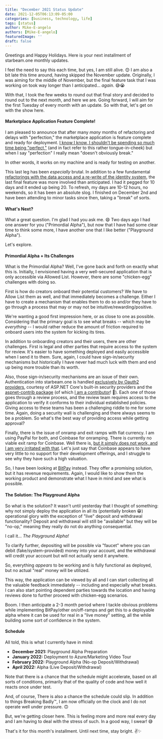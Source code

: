 ```yaml
---
title: "December 2021 Status Update"
date: 2021-12-05T06:13:09-05:00
categories: [business, technology, life]
tags: [status]
author: Mike-E-angelo
authors: [Mike-E-angelo]
featuredImage: ''
draft: false
---
```


Greetings and Happy Holidays.  Here is your next installment of starbeam.one monthly updates.

I feel the need to say this each time, but yes, I am still alive. 😊  I am also a bit late this time around, having skipped the November update.  Originally, I was aiming for the middle of November, but the final feature task that I was working on took way longer than I anticipated... *again*. 😅😭

With that, I took the few weeks to round out that final story and decided to round out to the next month, and here we are.  Going forward, I will aim for the first Tuesday of every month with an update.  So with that, let's get on with the show here.

#### Marketplace Application Feature Complete!

I am pleased to announce that after many *many* months of refactoring and delays with "perfection," the marketplace application is feature complete and ready for deployment.  [I know I know, I shouldn't be spending so much time being "perfect,"](https://www.amazon.com/37-Days-Launch-Ryan-Duques/dp/142765137X) (and in fact refer to this rather tongue-in-cheek) but when I say "perfection" I really mean "doesn't obviously break."

In other words, it works on my machine and is ready for testing on another.

This last leg has been *especially* brutal.  In addition to a few fundamental [refactorings with the data access and a re-write of the identity system](https://blog.starbeam.one/2021/10/october-2021-status-update/), the last final feature was more involved than anticipated.  I had it pegged for 10 days and it ended up being 20.  To refresh, my days are 10-12 hours, no weekends, so it has been an absolute slog.  I finished on December 2nd and have been attending to minor tasks since then, taking a "break" of sorts.

#### What's Next?

What a great question.  I'm glad I had you ask me. 😄  Two days ago I had one answer for you ("Primordial Alpha"), but now that I have had some clear time to think some more, I have another one that I like better ("Playground Alpha").  

Let's explore.

#### Primordial Alpha + Its Challenges

What is the Primordial Alpha?  Well, I've gone back and forth on exactly what this is.  Initially, I envisioned having a very well-secured application that is only accessible via Allowed List.  However, there are some "chicken-egg" challenges with doing so.

First is how do creators onboard their potential customers?  We have to Allow List them as well, and that immediately becomes a challenge.  Either I have to create a mechanism that enables them to do so and/or they have to go through a process that may or may not be intuitive/rewarding/positive.

We're wanting a good first impression here, or as close to one as possible.  Considering that the primary goal is to see what breaks -- which may be *everything* -- I would rather reduce the amount of friction required to onboard users into the system for kicking its tires.

In addition to onboarding creators and their users, there are other challenges.  First is legal and other parties that require access to the system for review.  It's easier to have something deployed and easily accessible when I send it to them.  Sure, again, I could have sign-in/security mechanisms but historically I have never had much luck with them and end up being more trouble than its worth.

Also, those sign-in/security mechanisms are an issue of their own.  Authentication into starbeam.one is handled [exclusively by Oauth2 providers](https://en.wikipedia.org/wiki/OAuth), courtesy of ASP.NET Core's built-in security providers and the [aspnet-contrib package](https://github.com/aspnet-contrib/AspNet.Security.OAuth.Providers) (of which [I am a contributor](https://github.com/aspnet-contrib/AspNet.Security.OAuth.Providers/commit/014ef58416b9f6dca6ec88a4b7f4e5936ebb2acf#diff-97022d3ec3825bb5f18eb629bf5a25e0baf9db076c3ba296f13839061e7096c0)! 🎉).  Each one of those goes through a review process, and the review team requires access to the application to verify it conforms to their individual established policies.  Giving access to these teams has been a challenging riddle to me for some time.  Again, doing a security wall is challenging and there always seems to be a problem.  So what's the best way of providing access while getting approval?

Finally, there is the issue of onramp and exit ramps with fiat currency.  I am using PayPal for both, and Coinbase for onramping.  There is currently no viable exit ramp for Coinbase.  Well there is, [but it simply does not work, and I am very irritated with that](https://github.com/coinbase/coinbase-ios-sdk/issues/54).  Let's just say that Coinbase appears to have very little to no support for their development offerings, and I struggle to see why they have such a high valuation.

So, I have been looking at [BitPay](https://bitpay.com/online-payments) instead.  They offer a promising solution, but it has revenue requirements.  Again, I would like to show them the working product and demonstrate what I have in mind and see what is possible.

#### The Solution: The Playground Alpha

So what is the solution?  It wasn't until yesterday that I thought of something: why not simply deploy the application in all its (potentially broken 😁) operational glory with the exception of "live" deposit and withdrawal functionality?  Deposit and withdrawal will still be "available" but they will be "no-op," meaning they really do not do anything consequential.

I call it... *The Playground Alpha!*

To clarify further, depositing will be possible via "faucet" where you can debit (fake/system-provided) money into your account, and the withdrawal will credit your account but will not actually send it anywhere.

So, everything *appears* to be working and is fully functional as deployed, but no actual "real" money will be utilized.

This way, the application can be viewed by all and I can start collecting all the valuable feedback immediately -- including and especially what breaks.  I can also start pointing dependent parties towards the location and having reviews done to further proceed with chicken-egg scenarios.

Boom.  I then anticipate a 2-3 month period where I tackle obvious problems while implementing BitPay/other on/off-ramps and get this to a deployable alpha where it can be used for real in a "live money" setting, all the while building some sort of confidence in the system.

#### Schedule

All told, this is what I currently have in mind:

- **December 2021:** Playground Alpha Preparation
- **January 2022:** Deployment to Azure/Marketing Video Tour
- **February 2022:** Playground Alpha (No-op Deposit/Withdrawal)
- **April 2022:** Alpha (Live Deposit/Withdrawal)

Note that there is a chance that the schedule might accelerate, based on all sorts of conditions, primarily that of the quality of code and how well it reacts once under test.

And, of course, There is also a chance the schedule could slip.  In addition to things Breaking Badly™,  I am now officially on the clock and I do not operate well under pressure. 🙃

But, we're getting closer here.  This is feeling more and more real every day and I am having to deal with the stress of such.  In a good way, I swear! 😅

That's it for this month's installment.  Until next time, stay bright. ✌✨
